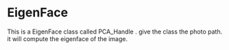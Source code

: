 # EigenFace
This is a EigenFace class called PCA_Handle . give the class the photo path. it will compute the eigenface of the image.
